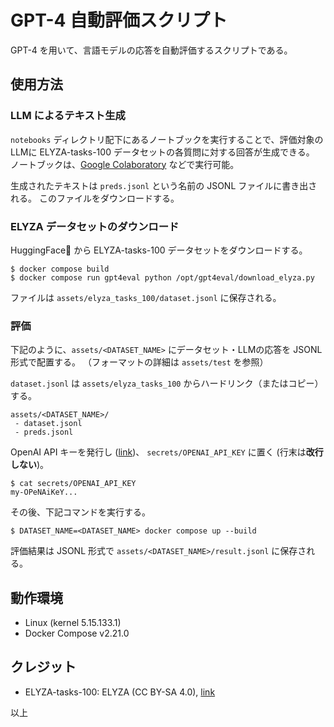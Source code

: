 # GPT-4 自動評価スクリプト

GPT-4 を用いて、言語モデルの応答を自動評価するスクリプトである。

## 使用方法

### LLM によるテキスト生成

`notebooks` ディレクトリ配下にあるノートブックを実行することで、評価対象のLLMに ELYZA-tasks-100 データセットの各質問に対する回答が生成できる。
ノートブックは、[Google Colaboratory](https://colab.research.google.com/) などで実行可能。

生成されたテキストは `preds.jsonl` という名前の JSONL ファイルに書き出される。
このファイルをダウンロードする。

### ELYZA データセットのダウンロード

HuggingFace🤗 から ELYZA-tasks-100 データセットをダウンロードする。

```console
$ docker compose build
$ docker compose run gpt4eval python /opt/gpt4eval/download_elyza.py
```

ファイルは `assets/elyza_tasks_100/dataset.jsonl` に保存される。

### 評価

下記のように、`assets/<DATASET_NAME>` にデータセット・LLMの応答を JSONL 形式で配置する。
（フォーマットの詳細は `assets/test` を参照）

`dataset.jsonl` は `assets/elyza_tasks_100` からハードリンク（またはコピー）する。

```
assets/<DATASET_NAME>/
 - dataset.jsonl
 - preds.jsonl
```

OpenAI API キーを発行し ([link](https://platform.openai.com/api-keys))、 `secrets/OPENAI_API_KEY` に置く (行末は**改行しない**)。

```console
$ cat secrets/OPENAI_API_KEY
my-OPeNAiKeY...
```

その後、下記コマンドを実行する。

```console
$ DATASET_NAME=<DATASET_NAME> docker compose up --build
```

評価結果は JSONL 形式で `assets/<DATASET_NAME>/result.jsonl` に保存される。

## 動作環境

* Linux (kernel 5.15.133.1)
* Docker Compose v2.21.0

## クレジット

* ELYZA-tasks-100: ELYZA (CC BY-SA 4.0), [link](https://huggingface.co/datasets/elyza/ELYZA-tasks-100)

以上
